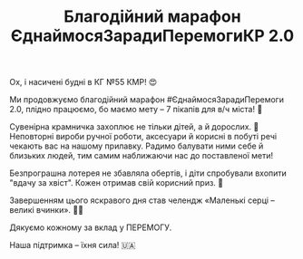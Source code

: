﻿---
title: Благодійний марафон ЄднаймосяЗарадиПеремогиКР 2.0
---

Ох, і насичені будні в КГ №55 КМР! 😍

Ми продовжуємо благодійний марафон #ЄднаймосяЗарадиПеремоги 2.0, плідно працюємо, бо маємо мету – 7 пікапів для в/ч міста! 💪

Сувенірна крамничка захоплює не тільки дітей, а й дорослих. 🤩 Неповторні вироби ручної роботи, аксесуари й корисні в побуті речі чекають вас на нашому прилавку. Радимо балувати ними себе й близьких людей, тим самим наближаючи нас до поставленої мети!

Безпрограшна лотерея не збавляла обертів, і діти спробували вхопити "вдачу за хвіст". Кожен отримав свій корисний приз. 🎁

Завершенням цього яскравого дня став челендж «Маленькі серці – великі вчинки». 💙💛

Дякуємо кожному за вклад у ПЕРЕМОГУ.

Наша підтримка – їхня сила! 🇺🇦

<slideshow />
